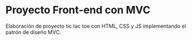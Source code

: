 # Proyecto Front-end con MVC

Elaboración de proyecto tic tac toe con HTML, CSS y JS implementando el patrón de diseño MVC.
